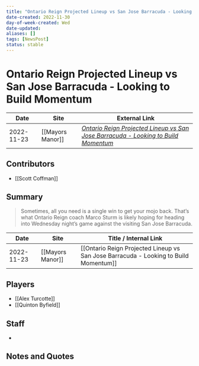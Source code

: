 ```yaml
---
title: "Ontario Reign Projected Lineup vs San Jose Barracuda - Looking to Build Momentum"
date-created: 2022-11-30
day-of-week-created: Wed
date-updated: 
aliases: []
tags: [NewsPost]
status: stable
---
```


# Ontario Reign Projected Lineup vs San Jose Barracuda - Looking to Build Momentum

| Date       | Site             | External Link                                                                                                                                                                                         |
| ---------- | ---------------- | ----------------------------------------------------------------------------------------------------------------------------------------------------------------------------------------------------- |
| 2022-11-23 | [[Mayors Manor]] | [*Ontario Reign Projected Lineup vs San Jose Barracuda - Looking to Build Momentum*](https://mayorsmanor.com/2022/11/ontario-reign-projected-lineup-vs-san-jose-barracuda-looking-to-build-momentum/) |

## Contributors
- [[Scott Coffman]]

## Summary
> Sometimes, all you need is a single win to get your mojo back. That’s what Ontario Reign coach Marco Sturm is likely hoping for heading into Wednesday night’s game against the visiting San Jose Barracuda.

| Date       | Site             | Title / Internal Link                                                                |
| ---------- | ---------------- | ------------------------------------------------------------------------------------ |
| 2022-11-23 | [[Mayors Manor]] | [[Ontario Reign Projected Lineup vs San Jose Barracuda - Looking to Build Momentum]] |

## Players
- [[Alex Turcotte]]
- [[Quinton Byfield]]

## Staff
- 

## Notes and Quotes
> 


